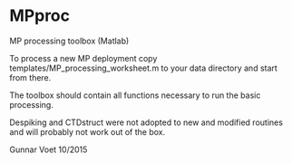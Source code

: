 # MPproc
MP processing toolbox (Matlab)

To process a new MP deployment copy templates/MP_processing_worksheet.m to your data directory and start from there.

The toolbox should contain all functions necessary to run the basic processing.

Despiking and CTDstruct were not adopted to new and modified routines and will probably not work out of the box.

Gunnar Voet
10/2015

